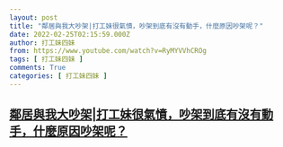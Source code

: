 ```yaml
---
layout: post
title: "鄰居與我大吵架|打工妹很氣憤，吵架到底有沒有動手，什麼原因吵架呢？"
date: 2022-02-25T02:15:59.000Z
author: 打工妹四妹
from: https://www.youtube.com/watch?v=RyMYVVhCROg
tags: [ 打工妹四妹 ]
comments: True
categories: [ 打工妹四妹 ]
---
```

<!--1645755359000-->
[鄰居與我大吵架|打工妹很氣憤，吵架到底有沒有動手，什麼原因吵架呢？](https://www.youtube.com/watch?v=RyMYVVhCROg)
------

<div>

</div>
